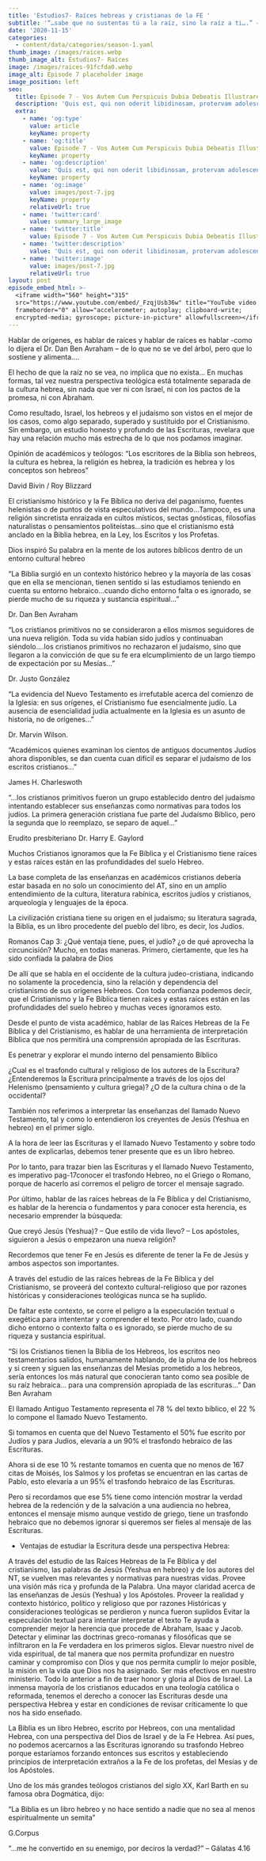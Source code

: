 ```yaml
---
title: 'Estudios7- Raíces hebreas y cristianas de la FE '
subtitle: '“…sabe que no sustentas tú a la raíz, sino la raíz a ti….” – Romanos 11:18'
date: '2020-11-15'
categories:
  - content/data/categories/season-1.yaml
thumb_image: /images/raices.webp
thumb_image_alt: Estudios7- Raíces
image: /images/raices-91fcfda0.webp
image_alt: Episode 7 placeholder image
image_position: left
seo:
  title: Episode 7 - Vos Autem Cum Perspicuis Dubia Debeatis Illustrare
  description: 'Quis est, qui non oderit libidinosam, protervam adolescentiam'
  extra:
    - name: 'og:type'
      value: article
      keyName: property
    - name: 'og:title'
      value: Episode 7 - Vos Autem Cum Perspicuis Dubia Debeatis Illustrare
      keyName: property
    - name: 'og:description'
      value: 'Quis est, qui non oderit libidinosam, protervam adolescentiam'
      keyName: property
    - name: 'og:image'
      value: images/post-7.jpg
      keyName: property
      relativeUrl: true
    - name: 'twitter:card'
      value: summary_large_image
    - name: 'twitter:title'
      value: Episode 7 - Vos Autem Cum Perspicuis Dubia Debeatis Illustrare
    - name: 'twitter:description'
      value: 'Quis est, qui non oderit libidinosam, protervam adolescentiam'
    - name: 'twitter:image'
      value: images/post-7.jpg
      relativeUrl: true
layout: post
episode_embed_html: >-
  <iframe width="560" height="315"
  src="https://www.youtube.com/embed/_FzqjUsb36w" title="YouTube video player"
  frameborder="0" allow="accelerometer; autoplay; clipboard-write;
  encrypted-media; gyroscope; picture-in-picture" allowfullscreen></iframe>
---
```

Hablar de orígenes, es hablar de raíces y hablar de raíces es hablar -como lo dijera el Dr. Dan Ben Avraham – de lo que no se ve del árbol, pero que lo sostiene y alimenta….

El hecho de que la raíz no se vea, no implica que no exista… En muchas formas, tal vez nuestra perspectiva teológica está totalmente separada de la cultura hebrea, sin nada que ver ni con Israel, ni con los pactos de la promesa, ni con Abraham.

Como resultado, Israel, los hebreos y el judaísmo son vistos en el mejor de los casos, como algo separado, superado y sustituido por el Cristianismo. Sin embargo, un estudio honesto y profundo de las Escrituras, revelara que hay una relación mucho más estrecha de lo que nos podamos imaginar.

Opinión de académicos y teólogos:
“Los escritores de la Biblia son hebreos, la cultura es hebrea, la religión es hebrea, la tradición es hebrea y los conceptos son hebreos”

David Bivin / Roy Blizzard

El cristianismo histórico y la Fe Bíblica no deriva del paganismo, fuentes helenistas o de puntos de vista especulativos del mundo…Tampoco, es una religión sincretista enraizada en cultos místicos, sectas gnósticas, filosofías naturalistas o pensamientos politeístas…sino que el cristianismo está anclado en la Biblia hebrea, en la Ley, los Escritos y los Profetas.

Dios inspiró Su palabra en la mente de los autores bíblicos dentro de un entorno cultural hebreo

“La Biblia surgió en un contexto histórico hebreo y la mayoría de las cosas que en ella se mencionan, tienen sentido si las estudiamos teniendo en cuenta su entorno hebraico…cuando dicho entorno falta o es ignorado, se pierde mucho de su riqueza y sustancia espiritual…”

Dr. Dan Ben Avraham

“Los cristianos primitivos no se consideraron a ellos mismos seguidores de una nueva religión. Toda su vida habían sido judíos y continuaban siéndolo….los cristianos primitivos no rechazaron el judaísmo, sino que llegaron a la convicción de que su fe era elcumplimiento de un largo tiempo de expectación por su Mesías…”

Dr. Justo González

“La evidencia del Nuevo Testamento es irrefutable acerca del comienzo de la Iglesia: en sus orígenes, el Cristianismo fue esencialmente judío. La ausencia de esencialidad judía actualmente en la Iglesia es un asunto de historia, no de orígenes…”

Dr. Marvin Wilson.

“Académicos quienes examinan los cientos de antiguos documentos Judíos ahora disponibles, se dan cuenta cuan difícil es separar el judaísmo de los escritos cristianos…”

James H. Charleswoth

“…los cristianos primitivos fueron un grupo establecido dentro del judaísmo intentando establecer sus enseñanzas como normativas para todos los judíos. La primera generación cristiana fue parte del Judaísmo Bíblico, pero la segunda que lo reemplazo, se separo de aquel…”

Erudito presbiteriano Dr. Harry E. Gaylord

Muchos Cristianos ignoramos que la Fe Bíblica y el Cristianismo tiene raíces y estas raíces están en las profundidades del suelo Hebreo.

La base completa de las enseñanzas en académicos cristianos debería estar basada en no solo un conocimiento del AT, sino en un amplio entendimiento de la cultura, literatura rabínica, escritos judíos y cristianos, arqueología y lenguajes de la época.

La civilización cristiana tiene su origen en el judaísmo; su literatura sagrada, la Biblia, es un libro procedente del pueblo del libro, es decir, los Judíos.

Romanos Cap 3:
¿Qué ventaja tiene, pues, el judío? ¿o de qué aprovecha la circuncisión? Mucho, en todas maneras. Primero, ciertamente, que les ha sido confiada la palabra de Dios

De allí que se habla en el occidente de la cultura judeo-cristiana, indicando no solamente la procedencia, sino la relación y dependencia del cristianismo de sus orígenes Hebreos.
Con toda confianza podemos decir, que el Cristianismo y la Fe Bíblica tienen raíces y estas raíces están en las profundidades del suelo hebreo y muchas veces ignoramos esto.

Desde el punto de vista académico, hablar de las Raíces Hebreas de la Fe Bíblica y del Cristianismo, es hablar de una herramienta de interpretación Bíblica que nos permitirá una comprensión apropiada de las Escrituras.

Es penetrar y explorar el mundo interno del pensamiento Bíblico

¿Cual es el trasfondo cultural y religioso de los autores de la Escritura? ¿Entenderemos la Escritura principalmente a través de los ojos del Helenismo (pensamiento y cultura griega)? ¿O de la cultura china o de la occidental?

También nos referimos a interpretar las enseñanzas del llamado Nuevo Testamento, tal y como lo entendieron los creyentes de Jesús (Yeshua en hebreo) en el primer siglo.

A la hora de leer las Escrituras y el llamado Nuevo Testamento y sobre todo antes de explicarlas, debemos tener presente que es un libro hebreo.

Por lo tanto, para trazar bien las Escrituras y el llamado Nuevo Testamento, es imperativo pag-17conocer el trasfondo Hebreo, no el Griego o Romano, porque de hacerlo así corremos el peligro de torcer el mensaje sagrado.

Por último, hablar de las raíces hebreas de la Fe Bíblica y del Cristianismo, es hablar de la herencia o fundamentos y para conocer esta herencia, es necesario emprender la búsqueda:

Que creyó Jesús (Yeshua)? – Que estilo de vida llevo? – Los apóstoles, siguieron a Jesús o empezaron una nueva religión?

Recordemos que tener Fe en Jesús es diferente de tener la Fe de Jesús y ambos aspectos son importantes.

A través del estudio de las raíces hebreas de la Fe Bíblica y del Cristianismo, se proveerá del contexto cultural-religioso que por razones históricas y consideraciones teológicas nunca se ha suplido.

De faltar este contexto, se corre el peligro a la especulación textual o exegética para intententar y comprender el texto. Por otro lado, cuando dicho entorno o contexto falta o es ignorado, se pierde mucho de su riqueza y sustancia espiritual.

“Si los Cristianos tienen la Biblia de los Hebreos, los escritos neo testamentarios salidos, humanamente hablando, de la pluma de los hebreos y si creen y siguen las enseñanzas del Mesías prometido a los hebreos, sería entonces los más natural que conocieran tanto como sea posible de su raíz hebraica… para una comprensión apropiada de las escrituras…” Dan Ben Avraham

El llamado Antiguo Testamento representa el 78 % del texto bíblico, el 22 % lo compone el llamado Nuevo Testamento.

Si tomamos en cuenta que del Nuevo Testamento el 50% fue escrito por Judíos y para Judíos, elevaría a un 90% el trasfondo hebraico de las Escrituras.

Ahora si de ese 10 % restante tomamos en cuenta que no menos de 167 citas de Moisés, los Salmos y los profetas se encuentran en las cartas de Pablo, esto elevaría a un 95% el trasfondo hebraico de las Escrituras.

Pero si recordamos que ese 5% tiene como intención mostrar la verdad hebrea de la redención y de la salvación a una audiencia no hebrea, entonces el mensaje mismo aunque vestido de griego, tiene un trasfondo hebraico que no debemos ignorar si queremos ser fieles al mensaje de las Escrituras.

*   Ventajas de estudiar la Escritura desde una perspectiva Hebrea:

A través del estudio de las Raíces Hebreas de la Fe Bíblica y del cristianismo, las palabras de Jesús (Yeshua en hebreo) y de los autores del NT, se vuelven mas relevantes y normativas para nuestras vidas.
Provee una visión más rica y profunda de la Palabra.
Una mayor claridad acerca de las enseñanzas de Jesús (Yeshua) y los Apóstoles.
Proveer la realidad y contexto histórico, político y religioso que por razones
Históricas y consideraciones teológicas se perdieron y nunca fueron suplidos
Evitar la especulación textual para intentar interpretar el texto
Te ayuda a comprender mejor la herencia que procede de Abraham, Isaac y Jacob.
Detectar y eliminar las doctrinas greco-romanas y filosóficas que se infiltraron en la Fe verdadera en los primeros siglos.
Elevar nuestro nivel de vida espiritual, de tal manera que nos permita profundizar en nuestro caminar y compromiso con Dios y que nos permita cumplir lo mejor posible, la misión en la vida que Dios nos ha asignado.
Ser más efectivos en nuestro ministerio.
Todo lo anterior a fin de traer honor y gloria al Dios de Israel.
La inmensa mayoría de los cristianos educados en una teología católica o reformada, tenemos el derecho a conocer las Escrituras desde una perspectiva Hebrea y estar en condiciones de revisar críticamente lo que nos ha sido enseñado.

La Biblia es un libro Hebreo, escrito por Hebreos, con una mentalidad Hebrea, con una perspectiva del Dios de Israel y de la Fe Hebrea. Así pues, no podemos acercarnos a las Escrituras ignorando su trasfondo Hebreo porque estaríamos forzando entonces sus escritos y estableciendo principios de interpretación extraños a la Fe de los profetas, del Mesías y de los Apóstoles.

Uno de los más grandes teólogos cristianos del siglo XX, Karl Barth en su famosa obra Dogmática, dijo:

“La Biblia es un libro hebreo y no hace sentido a nadie que no sea al menos espiritualmente un semita”

G.Corpus

“…me he convertido en su enemigo, por deciros la verdad?” – Gálatas 4.16
